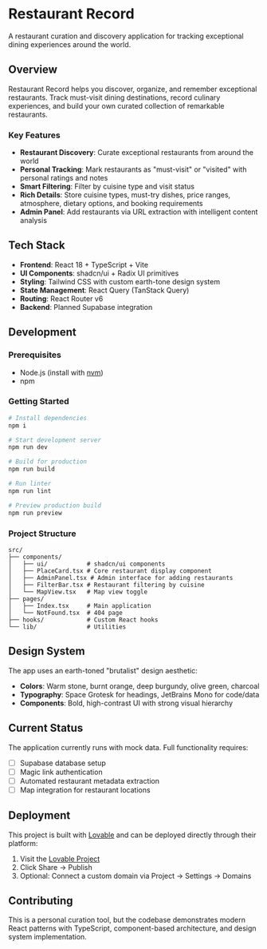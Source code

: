 # Restaurant Record

A restaurant curation and discovery application for tracking exceptional dining experiences around the world.

## Overview

Restaurant Record helps you discover, organize, and remember exceptional restaurants. Track must-visit dining destinations, record culinary experiences, and build your own curated collection of remarkable restaurants.

### Key Features

- **Restaurant Discovery**: Curate exceptional restaurants from around the world
- **Personal Tracking**: Mark restaurants as "must-visit" or "visited" with personal ratings and notes
- **Smart Filtering**: Filter by cuisine type and visit status
- **Rich Details**: Store cuisine types, must-try dishes, price ranges, atmosphere, dietary options, and booking requirements
- **Admin Panel**: Add restaurants via URL extraction with intelligent content analysis

## Tech Stack

- **Frontend**: React 18 + TypeScript + Vite
- **UI Components**: shadcn/ui + Radix UI primitives
- **Styling**: Tailwind CSS with custom earth-tone design system
- **State Management**: React Query (TanStack Query)
- **Routing**: React Router v6
- **Backend**: Planned Supabase integration

## Development

### Prerequisites

- Node.js (install with [nvm](https://github.com/nvm-sh/nvm#installing-and-updating))
- npm

### Getting Started

```bash
# Install dependencies
npm i

# Start development server
npm run dev

# Build for production
npm run build

# Run linter
npm run lint

# Preview production build
npm run preview
```

### Project Structure

```
src/
├── components/
│   ├── ui/           # shadcn/ui components
│   ├── PlaceCard.tsx # Core restaurant display component
│   ├── AdminPanel.tsx # Admin interface for adding restaurants
│   ├── FilterBar.tsx # Restaurant filtering by cuisine
│   └── MapView.tsx   # Map view toggle
├── pages/
│   ├── Index.tsx     # Main application
│   └── NotFound.tsx  # 404 page
├── hooks/            # Custom React hooks
└── lib/              # Utilities
```

## Design System

The app uses an earth-toned "brutalist" design aesthetic:

- **Colors**: Warm stone, burnt orange, deep burgundy, olive green, charcoal
- **Typography**: Space Grotesk for headings, JetBrains Mono for code/data
- **Components**: Bold, high-contrast UI with strong visual hierarchy

## Current Status

The application currently runs with mock data. Full functionality requires:

- [ ] Supabase database setup
- [ ] Magic link authentication
- [ ] Automated restaurant metadata extraction
- [ ] Map integration for restaurant locations

## Deployment

This project is built with [Lovable](https://lovable.dev) and can be deployed directly through their platform:

1. Visit the [Lovable Project](https://lovable.dev/projects/3e6fb383-2f1c-4c45-b00b-37588736b5db)
2. Click Share → Publish
3. Optional: Connect a custom domain via Project → Settings → Domains

## Contributing

This is a personal curation tool, but the codebase demonstrates modern React patterns with TypeScript, component-based architecture, and design system implementation.